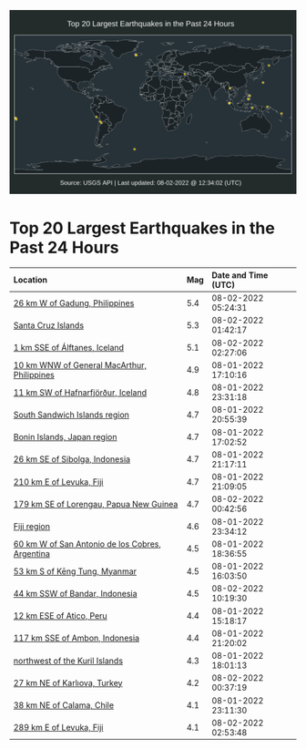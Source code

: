 ![Map](./map.png)

# Top 20 Largest Earthquakes in the Past 24 Hours

| Location | Mag | Date and Time (UTC) |
|:---|:---|:---|
| [26 km W of Gadung, Philippines](https://earthquake.usgs.gov/earthquakes/eventpage/us6000i7d8) | 5.4 | 08-02-2022 05:24:31 |
| [Santa Cruz Islands](https://earthquake.usgs.gov/earthquakes/eventpage/us6000i7cb) | 5.3 | 08-02-2022 01:42:17 |
| [1 km SSE of Álftanes, Iceland](https://earthquake.usgs.gov/earthquakes/eventpage/us6000i7cg) | 5.1 | 08-02-2022 02:27:06 |
| [10 km WNW of General MacArthur, Philippines](https://earthquake.usgs.gov/earthquakes/eventpage/us6000i77g) | 4.9 | 08-01-2022 17:10:16 |
| [11 km SW of Hafnarfjörður, Iceland](https://earthquake.usgs.gov/earthquakes/eventpage/us6000i7bi) | 4.8 | 08-01-2022 23:31:18 |
| [South Sandwich Islands region](https://earthquake.usgs.gov/earthquakes/eventpage/us6000i7aa) | 4.7 | 08-01-2022 20:55:39 |
| [Bonin Islands, Japan region](https://earthquake.usgs.gov/earthquakes/eventpage/us6000i77e) | 4.7 | 08-01-2022 17:02:52 |
| [26 km SE of Sibolga, Indonesia](https://earthquake.usgs.gov/earthquakes/eventpage/us6000i7ag) | 4.7 | 08-01-2022 21:17:11 |
| [210 km E of Levuka, Fiji](https://earthquake.usgs.gov/earthquakes/eventpage/us6000i7a9) | 4.7 | 08-01-2022 21:09:05 |
| [179 km SE of Lorengau, Papua New Guinea](https://earthquake.usgs.gov/earthquakes/eventpage/us6000i7c0) | 4.7 | 08-02-2022 00:42:56 |
| [Fiji region](https://earthquake.usgs.gov/earthquakes/eventpage/us6000i7bj) | 4.6 | 08-01-2022 23:34:12 |
| [60 km W of San Antonio de los Cobres, Argentina](https://earthquake.usgs.gov/earthquakes/eventpage/us6000i78z) | 4.5 | 08-01-2022 18:36:55 |
| [53 km S of Kēng Tung, Myanmar](https://earthquake.usgs.gov/earthquakes/eventpage/us6000i769) | 4.5 | 08-01-2022 16:03:50 |
| [44 km SSW of Bandar, Indonesia](https://earthquake.usgs.gov/earthquakes/eventpage/us6000i7ev) | 4.5 | 08-02-2022 10:19:30 |
| [12 km ESE of Atico, Peru](https://earthquake.usgs.gov/earthquakes/eventpage/us6000i75t) | 4.4 | 08-01-2022 15:18:17 |
| [117 km SSE of Ambon, Indonesia](https://earthquake.usgs.gov/earthquakes/eventpage/us6000i7ay) | 4.4 | 08-01-2022 21:20:02 |
| [northwest of the Kuril Islands](https://earthquake.usgs.gov/earthquakes/eventpage/us6000i77p) | 4.3 | 08-01-2022 18:01:13 |
| [27 km NE of Karlıova, Turkey](https://earthquake.usgs.gov/earthquakes/eventpage/us6000i7bw) | 4.2 | 08-02-2022 00:37:19 |
| [38 km NE of Calama, Chile](https://earthquake.usgs.gov/earthquakes/eventpage/us6000i7bc) | 4.1 | 08-01-2022 23:11:30 |
| [289 km E of Levuka, Fiji](https://earthquake.usgs.gov/earthquakes/eventpage/us6000i7ck) | 4.1 | 08-02-2022 02:53:48 |
